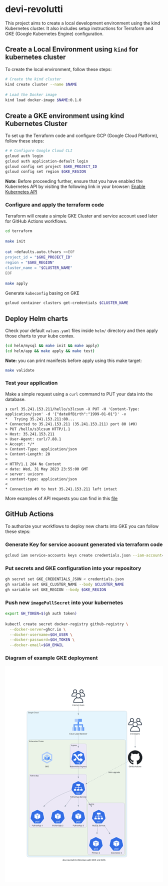 # devi-revolutti

This project aims to create a local development environment using the kind Kubernetes cluster.
It also includes setup instructions for Terraform and GKE (Google Kubernetes Engine) configuration.

## Create a Local Environment using `kind` for kubernetes cluster

To create the local environment, follow these steps:

```bash
# Create the kind cluster
kind create cluster --name $NAME

# Load the Docker image
kind load docker-image $NAME:0.1.0
```

## Create a GKE environment using kind Kubernetes Cluster

To set up the Terraform code and configure GCP (Google Cloud Platform), follow these steps:

```bash
# # Configure Google Cloud CLI
gcloud auth login
gcloud auth application-default login
gcloud config set project $GKE_PROJECT_ID
gcloud config set region $GKE_REGION
```

**Note**: Before proceeding further, ensure that you have enabled the Kubernetes API by visiting the following link in
your
browser: [Enable Kubernetes API](https://console.cloud.google.com/flows/enableapi?apiid=container.googleapis.com&_ga=2.267233742.1106497351.1685574149-189793240.1640013890)

### Configure and apply the terraform code

Terraform will create a simple GKE Cluster and service account used later for GitHub Actions workflows.

```bash
cd terraform

make init

cat >defaults.auto.tfvars <<EOF
project_id = "$GKE_PROJECT_ID"
region = "$GKE_REGION"
cluster_name = "$CLUSTER_NAME"
EOF

make apply
```

Generate `kubeconfig` basing on GKE

```bash
gcloud container clusters get-credentials $CLUSTER_NAME
```

## Deploy Helm charts

Check your default `values.yaml` files inside `helm/` directory and then apply those charts to your kube contex.

```bash
(cd helm/mysql && make init && make apply)
(cd helm/app && make apply && make test)
```

**Note:** you can print manifests before apply using this make target:

```bash
make validate
```

### Test your application

Make a simple request using a `curl` command to PUT your data into the database.

```
❯ curl 35.241.153.211/hello/s3lcsum -X PUT -H 'Content-Type: application/json' -d '{"dateOfBirth":"1999-01-01"}' -v
*   Trying 35.241.153.211:80...
* Connected to 35.241.153.211 (35.241.153.211) port 80 (#0)
> PUT /hello/s3lcsum HTTP/1.1
> Host: 35.241.153.211
> User-Agent: curl/7.88.1
> Accept: */*
> Content-Type: application/json
> Content-Length: 28
>
< HTTP/1.1 204 No Content
< date: Wed, 31 May 2023 23:55:00 GMT
< server: uvicorn
< content-type: application/json
<
* Connection #0 to host 35.241.153.211 left intact
```

More examples of API requests you can find in this [file](app/README.md)

## GitHub Actions

To authorize your workflows to deploy new charts into GKE you can follow these steps:

### Generate Key for service account generated via terraform code

```bash
gcloud iam service-accounts keys create credentials.json --iam-account=github-actions@${PROJECT_ID}.iam.gserviceaccount.com
```

### Put secrets and GKE configuration into your repository

```bash
gh secret set GKE_CREDENTIALS_JSON < credentials.json
gh variable set GKE_CLUSTER_NAME --body $CLUSTER_NAME
gh variable set GKE_REGION --body $GKE_REGION
```

### Push new `imagePullSecret` into your kubernetes

```bash
export GH_TOKEN=$(gh auth token)

kubectl create secret docker-registry github-registry \
  --docker-server=ghcr.io \
  --docker-username=$GH_USER \
  --docker-password=$GH_TOKEN \
  --docker-email=$GH_EMAIL

```

### Diagram of example GKE deployment

![architecture.png](docs%2Farchitecture.png)


